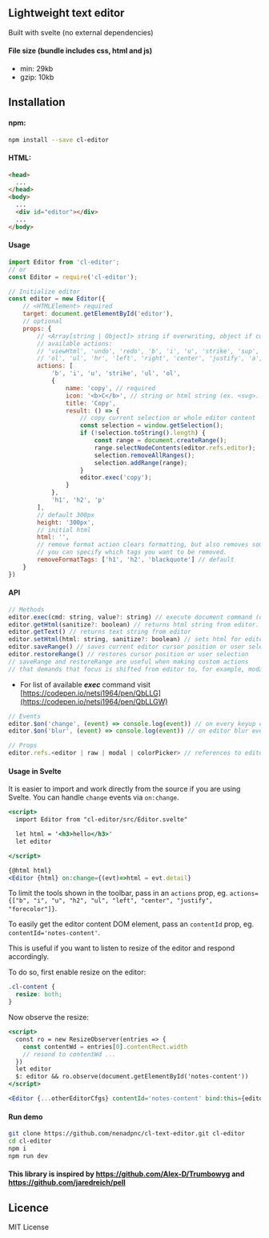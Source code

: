 ## Lightweight text editor

Built with svelte (no external dependencies) 

#### File size (bundle includes css, html and js)
* min: 29kb
* gzip: 10kb

## Installation

#### npm:

```bash
npm install --save cl-editor
```

#### HTML:

```html
<head>
  ...
</head>
<body>
  ...
  <div id="editor"></div>
  ...
</body>
```

#### Usage
```js
import Editor from 'cl-editor';
// or
const Editor = require('cl-editor');
```
```js
// Initialize editor
const editor = new Editor({
    // <HTMLElement> required
    target: document.getElementById('editor'),
    // optional
    props: {
        // <Array[string | Object]> string if overwriting, object if customizing/creating
        // available actions:
        // 'viewHtml', 'undo', 'redo', 'b', 'i', 'u', 'strike', 'sup', 'sub', 'h1', 'h2', 'p', 'blockquote', 
        // 'ol', 'ul', 'hr', 'left', 'right', 'center', 'justify', 'a', 'image', 'forecolor', 'backcolor', 'removeFormat'
        actions: [
            'b', 'i', 'u', 'strike', 'ul', 'ol',
            {
                name: 'copy', // required
                icon: '<b>C</b>', // string or html string (ex. <svg>...</svg>)
                title: 'Copy',
                result: () => {
                    // copy current selection or whole editor content
                    const selection = window.getSelection();
                    if (!selection.toString().length) {
                        const range = document.createRange();
                        range.selectNodeContents(editor.refs.editor);
                        selection.removeAllRanges();
                        selection.addRange(range);
                    }
                    editor.exec('copy');
                }
            },
            'h1', 'h2', 'p'
        ],
        // default 300px
        height: '300px',
        // initial html
        html: '',
        // remove format action clears formatting, but also removes some html tags.
        // you can specify which tags you want to be removed.
        removeFormatTags: ['h1', 'h2', 'blackquote'] // default
    }
})
```

#### API
```js
// Methods
editor.exec(cmd: string, value?: string) // execute document command (document.executeCommand(cmd, false, value))
editor.getHtml(sanitize?: boolean) // returns html string from editor. if passed true as argument, html will be sanitized before return
editor.getText() // returns text string from editor
editor.setHtml(html: string, sanitize?: boolean) // sets html for editor. if second argument is true, html will be sanitized
editor.saveRange() // saves current editor cursor position or user selection
editor.restoreRange() // restores cursor position or user selection
// saveRange and restoreRange are useful when making custom actions
// that demands that focus is shifted from editor to, for example, modal window.
```
* For list of available _**exec**_ command visit [https://codepen.io/netsi1964/pen/QbLLG](https://codepen.io/netsi1964/pen/QbLLGW)
```js
// Events
editor.$on('change', (event) => console.log(event)) // on every keyup event
editor.$on('blur', (event) => console.log(event)) // on editor blur event
```
```js
// Props
editor.refs.<editor | raw | modal | colorPicker> // references to editor, raw (textarea), modal and colorPicker HTMLElements
```

#### Usage in Svelte

It is easier to import and work directly from the source if you are using Svelte. You can handle `change` events via `on:change`.

```jsx
<script>
  import Editor from "cl-editor/src/Editor.svelte"

  let html = '<h3>hello</h3>'
  let editor

</script>

{@html html}
<Editor {html} on:change={(evt)=>html = evt.detail}
```

To limit the tools shown in the toolbar, pass in an `actions` prop, eg. `actions={["b", "i", "u", "h2", "ul", "left", "center", "justify", "forecolor"]}`.

To easily get the editor content DOM element, pass an `contentId` prop, eg. `contentId='notes-content'`.

This is useful if you want to listen to resize of the editor and respond accordingly.

To do so, first enable resize on the editor:

```css
.cl-content {
  resize: both;
}
```

Now observe the resize:

```jsx
<script>
  const ro = new ResizeObserver(entries => {
    const contentWd = entries[0].contentRect.width
    // resond to contentWd ...
  })
  let editor
  $: editor && ro.observe(document.getElementById('notes-content'))
</script>

<Editor {...otherEditorCfgs} contentId='notes-content' bind:this={editor} />
```

#### Run demo
```bash
git clone https://github.com/nenadpnc/cl-text-editor.git cl-editor
cd cl-editor
npm i
npm run dev
```

#### This library is inspired by https://github.com/Alex-D/Trumbowyg and https://github.com/jaredreich/pell

## Licence

 MIT License
